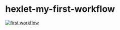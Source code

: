 # hexlet-my-first-workflow

[![first workflow](https://github.com/ram-alb/hexlet-my-first-workflow/actions/workflows/first-workflow.yml/badge.svg)](https://github.com/ram-alb/hexlet-my-first-workflow/actions/workflows/first-workflow.yml)